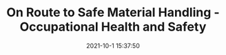 ---
"title": "On Route to Safe Material Handling - Occupational Health and Safety"
"date": "2021-10-1 15:37:50"
"feed_name": "GOOGLENEWSCONSTRUCTION"
"feed_website": "https://news.google.com/search?q=construction%2Bincident&hl=en-US&gl=US&ceid=US:en"
"feed_rss": "https://news.google.com/rss/search?q=construction%2Bincident&hl=en-US&gl=US&ceid=US:en"
"link": "https://ohsonline.com/articles/2021/10/01/on-route-to-safe-material-handling.aspx?admgarea=news"
"source": "{'href': 'https://ohsonline.com', 'title': 'Occupational Health and Safety'}"
"file": "_posts/2021-1-1-21bd591e702f95369aef8b63c62a550b3e1c0822.md"
"accident": "0"
"drilling": "0"
"dead": "0"
"injured": "0"
"arrested": "0"
"where": "unknown site"
"causes": "unknown"
"place": "unknown place"
---